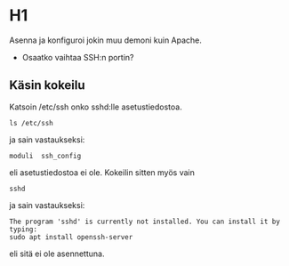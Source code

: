 # H1
Asenna ja konfiguroi jokin muu demoni kuin Apache.  
- Osaatko vaihtaa SSH:n portin?  

## Käsin kokeilu
Katsoin /etc/ssh onko sshd:lle asetustiedostoa.
```
ls /etc/ssh
```
ja sain vastaukseksi:
```
moduli  ssh_config
```
eli asetustiedostoa ei ole. Kokeilin sitten myös vain
```
sshd
```
ja sain vastaukseksi:
```
The program 'sshd' is currently not installed. You can install it by typing:
sudo apt install openssh-server
```
eli sitä ei ole asennettuna.
